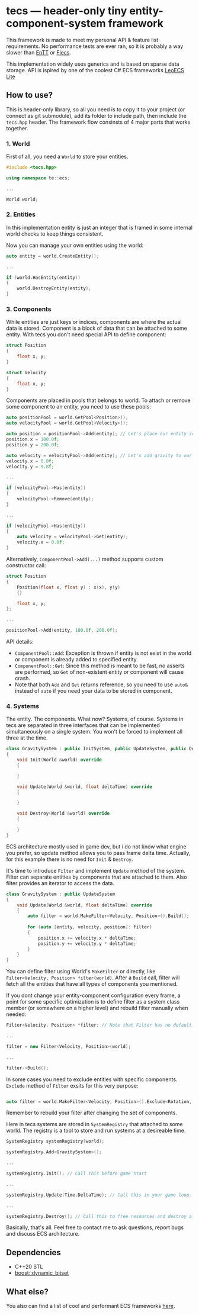 # tecs — header-only tiny entity-component-system framework
This framework is made to meet my personal API & feature list requirements. No performance tests are ever ran, so it is probably a way slower than [EnTT](https://github.com/skypjack/entt) or [Flecs](https://github.com/SanderMertens/flecs).

This implementation widely uses generics and is based on sparse data storage.
API is ispired by one of the coolest C# ECS frameworks [LeoECS Lite](https://github.com/Leopotam/ecslite)

## How to use?
This is header-only library, so all you need is to copy it to your project (or connect as git submodule), add its folder to include path, then include the ```tecs.hpp``` header.
The framework flow consinsts of 4 major parts that works together.

### 1. World
First of all, you need a ```World``` to store your entities.
```cpp
#include <tecs.hpp>

using namespace te::ecs;

...

World world;
```
### 2. Entities
In this implementation entity is just an integer that is framed in some internal world checks to keep things consistent.

Now you can manage your own entities using the world:
```cpp
auto entity = world.CreateEntity();

...

if (world.HasEntity(entity))
{
    world.DestroyEntity(entity);
}
```

### 3. Components
While entities are just keys or indices, components are where the actual data is stored. Component is a block of data that can be attached to some entity. With tecs you don't need special API to define component:
```cpp
struct Position
{
    float x, y;
}

struct Velocity
{
    float x, y;
}
```
Components are placed in pools that belongs to world. To attach or remove some component to an entity, you need to use these pools:
```cpp
auto positionPool = world.GetPool<Position>();
auto velocityPool = world.GetPool<Velocity>();

auto position = positionPool->Add(entity); // Let's place our entity somewhere in space
position.x = 100.0f;
position.y = 200.0f;

auto velocity = velocityPool->Add(entity); // Let's add gravity to our entity
velocity.x = 0.0f;
velocity.y = 9.8f;

...

if (velocityPool->Has(entity))
{
    velocityPool->Remove(entity);
}

...

if (velocityPool->Has(entity))
{
    auto velocity = velocityPool->Get(entity);
    velocity.x = 0.0f;
}
```
Alternatively, ```ComponentPool->Add(...)``` method supports custom constructor call:
```cpp
struct Position
{
    Position(float x, float y) : x(x), y(y)
    {}

    float x, y;
};

...

positionPool->Add(entity, 100.0f, 200.0f);
```

API details:
* ```ComponentPool::Add```: Exception is thrown if entity is not exist in the world or component is already added to specified entity.
* ```ComponentPool::Get```: Since this method is meant to be fast, no asserts are performed, so ```Get``` of non-existent entity or component will cause crash.
* Note that both ```Add``` and ```Get``` returns reference, so you need to use ```auto&``` instead of ```auto``` if you need your data to be stored in component.

### 4. Systems
The entity. The components. What now? Systems, of course.
Systems in tecs are separated in three interfaces that can be implemented simultaneously on a single system. You won't be forced to implement all three at the time.
```cpp
class GravitySystem : public InitSystem, public UpdateSystem, public DestroySystem
{
    void Init(World &world) override
    {

    }

    void Update(World &world, float deltaTime) override
    {

    }

    void Destroy(World &world) override
    {

    }
}
```
ECS architecture mostly used in game dev, but i do not know what engine you prefer, so update method allows you to pass frame delta time.
Actually, for this example there is no need for ```Init``` & ```Destroy```.

It's time to introduce ```Filter``` and implement ```Update``` method of the system. Filter can separate entities by components that are attached to them. Also filter provides an iterator to access the data.
```cpp
class GravitySystem : public UpdateSystem
{
    void Update(World &world, float deltaTime) override
    {
        auto filter = world.MakeFilter<Velocity, Position>().Build();
    
        for (auto [entity, velocity, position]: filter)
        {
            position.x += velocity.x * deltaTime;
            position.y += velocity.y * deltaTime;
        }
    }
}
```
You can define filter using World's ```MakeFilter``` or directly, like ```Filter<Velocity, Position> filter(world)```. After a ```Build``` call, filter will fetch all the entities that have all types of components you mentioned.

If you dont change your entity-component configuration every frame, a point for some specific optimization is to define filter as a system class member (or somewhere on a higher level) and rebuild filter manually when needed:
```cpp
Filter<Velocity, Position> *filter; // Note that Filter has no default constructor and you must pass the World instance on construction

...

filter = new Filter<Velocity, Position>(world);

...

filter->Build();
```
In some cases you need to exclude entities with specific components. ```Exclude``` method of ```Filter``` exsits for this very purpose:
```cpp

auto filter = world.MakeFilter<Velocity, Position>().Exclude<Rotation, Input>().Build();
```
Remember to rebuild your filter after changing the set of components.

Here in tecs systems are stored in ```SystemRegistry``` that attached to some world. The registry is a tool to store and run systems at a desireable time.
```cpp
SystemRegistry systemRegistry(world);

systemRegistry.Add<GravitySystem>();

...

systemRegistry.Init(); // Call this before game start

...

systemRegistry.Update(Time.DeltaTime); // Call this in your game loop. You can skip passing delta time so it will be 0.0f by default

...

systemRegistry.Destroy(); // Call this to free resources and destroy all systems
```

Basically, that's all. Feel free to contact me to ask questions, report bugs and discuss ECS architecture.

## Dependencies

* С++20 STL
* [boost::dynamic_bitset](https://github.com/boostorg/dynamic_bitset)

## What else?

You also can find a list of cool and performant ECS frameworks [here](https://github.com/jslee02/awesome-entity-component-system).
